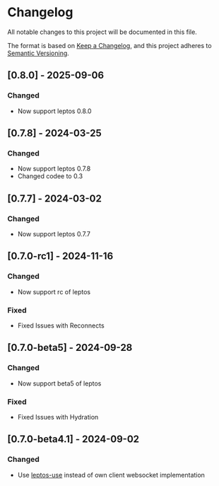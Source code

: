 # Changelog

All notable changes to this project will be documented in this file.

The format is based on [Keep a Changelog](https://keepachangelog.com/en/1.1.0/),
and this project adheres to [Semantic Versioning](https://semver.org/spec/v2.0.0.html).

## [0.8.0] - 2025-09-06

### Changed
- Now support leptos 0.8.0


## [0.7.8] - 2024-03-25

### Changed
- Now support leptos 0.7.8
- Changed codee to 0.3


## [0.7.7] - 2024-03-02

### Changed
- Now support leptos 0.7.7

## [0.7.0-rc1] - 2024-11-16

### Changed
- Now support rc of leptos

### Fixed
- Fixed Issues with Reconnects

## [0.7.0-beta5] - 2024-09-28

### Changed
- Now support beta5 of leptos

### Fixed
- Fixed Issues with Hydration

## [0.7.0-beta4.1] - 2024-09-02

### Changed

- Use [leptos-use](https://leptos-use.rs/) instead of own client websocket implementation
